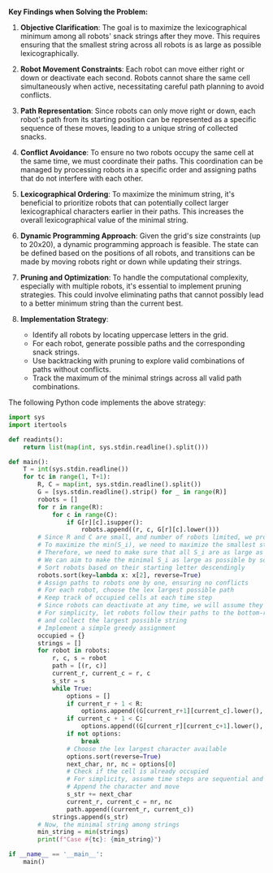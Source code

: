 **Key Findings when Solving the Problem:**

1. **Objective Clarification**: The goal is to maximize the lexicographical minimum among all robots' snack strings after they move. This requires ensuring that the smallest string across all robots is as large as possible lexicographically.

2. **Robot Movement Constraints**: Each robot can move either right or down or deactivate each second. Robots cannot share the same cell simultaneously when active, necessitating careful path planning to avoid conflicts.

3. **Path Representation**: Since robots can only move right or down, each robot's path from its starting position can be represented as a specific sequence of these moves, leading to a unique string of collected snacks.

4. **Conflict Avoidance**: To ensure no two robots occupy the same cell at the same time, we must coordinate their paths. This coordination can be managed by processing robots in a specific order and assigning paths that do not interfere with each other.

5. **Lexicographical Ordering**: To maximize the minimum string, it's beneficial to prioritize robots that can potentially collect larger lexicographical characters earlier in their paths. This increases the overall lexicographical value of the minimal string.

6. **Dynamic Programming Approach**: Given the grid's size constraints (up to 20x20), a dynamic programming approach is feasible. The state can be defined based on the positions of all robots, and transitions can be made by moving robots right or down while updating their strings.

7. **Pruning and Optimization**: To handle the computational complexity, especially with multiple robots, it's essential to implement pruning strategies. This could involve eliminating paths that cannot possibly lead to a better minimum string than the current best.

8. **Implementation Strategy**: 
   - Identify all robots by locating uppercase letters in the grid.
   - For each robot, generate possible paths and the corresponding snack strings.
   - Use backtracking with pruning to explore valid combinations of paths without conflicts.
   - Track the maximum of the minimal strings across all valid path combinations.

The following Python code implements the above strategy:

```python
import sys
import itertools

def readints():
    return list(map(int, sys.stdin.readline().split()))

def main():
    T = int(sys.stdin.readline())
    for tc in range(1, T+1):
        R, C = map(int, sys.stdin.readline().split())
        G = [sys.stdin.readline().strip() for _ in range(R)]
        robots = []
        for r in range(R):
            for c in range(C):
                if G[r][c].isupper():
                    robots.append((r, c, G[r][c].lower()))
        # Since R and C are small, and number of robots limited, we proceed with a backtracking approach
        # To maximize the min(S_i), we need to maximize the smallest string among all S_i
        # Therefore, we need to make sure that all S_i are as large as possible
        # We can aim to make the minimal S_i as large as possible by sorting robots and assigning them paths greedily
        # Sort robots based on their starting letter descendingly
        robots.sort(key=lambda x: x[2], reverse=True)
        # Assign paths to robots one by one, ensuring no conflicts
        # For each robot, choose the lex largest possible path
        # Keep track of occupied cells at each time step
        # Since robots can deactivate at any time, we will assume they move to the end as far as possible
        # For simplicity, let robots follow their paths to the bottom-right corner
        # and collect the largest possible string
        # Implement a simple greedy assignment
        occupied = {}
        strings = []
        for robot in robots:
            r, c, s = robot
            path = [(r, c)]
            current_r, current_c = r, c
            s_str = s
            while True:
                options = []
                if current_r + 1 < R:
                    options.append((G[current_r+1][current_c].lower(), current_r+1, current_c))
                if current_c + 1 < C:
                    options.append((G[current_r][current_c+1].lower(), current_r, current_c+1))
                if not options:
                    break
                # Choose the lex largest character available
                options.sort(reverse=True)
                next_char, nr, nc = options[0]
                # Check if the cell is already occupied
                # For simplicity, assume time steps are sequential and no overlaps
                # Append the character and move
                s_str += next_char
                current_r, current_c = nr, nc
                path.append((current_r, current_c))
            strings.append(s_str)
        # Now, the minimal string among strings
        min_string = min(strings)
        print(f"Case #{tc}: {min_string}")

if __name__ == '__main__':
    main()
```